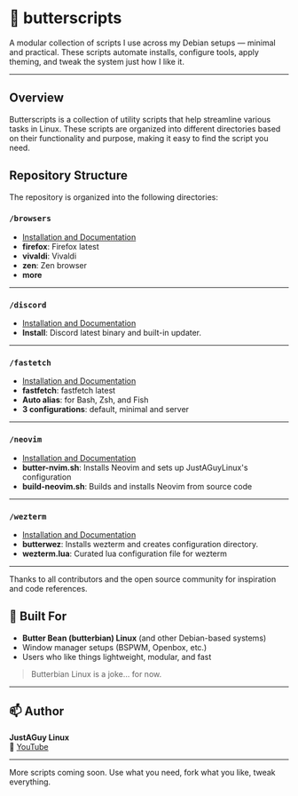 # 🧈 butterscripts

A modular collection of scripts I use across my Debian setups — minimal and practical. These scripts automate installs, configure tools, apply theming, and tweak the system just how I like it.

---

## Overview

Butterscripts is a collection of utility scripts that help streamline various tasks in Linux. These scripts are organized into different directories based on their functionality and purpose, making it easy to find the script you need.

## Repository Structure

The repository is organized into the following directories:

### `/browsers`

- [Installation and Documentation](https://github.com/drewgrif/butterscripts/tree/main/browsers)
- **firefox**: Firefox latest
- **vivaldi**: Vivaldi
- **zen**: Zen browser
- **more**

---

### `/discord` 

- [Installation and Documentation](https://github.com/drewgrif/butterscripts/tree/main/discord)
- **Install**: Discord latest binary and built-in updater.

---

### `/fastetch`

- [Installation and Documentation](https://github.com/drewgrif/butterscripts/tree/main/fastfetch)
- **fastfetch**: fastfetch latest
- **Auto alias**: for Bash, Zsh, and Fish
- **3 configurations**: default, minimal and server

---

### `/neovim`

- [Installation and Documentation](https://github.com/drewgrif/butterscripts/tree/main/neovim)
- **butter-nvim.sh**: Installs Neovim and sets up JustAGuyLinux's configuration
- **build-neovim.sh**: Builds and installs Neovim from source code

---

### `/wezterm`

- [Installation and Documentation](https://github.com/drewgrif/butterscripts/tree/main/wezterm)
- **butterwez**: Installs wezterm and creates configuration directory.
- **wezterm.lua**: Curated lua configuration file for wezterm

---

Thanks to all contributors and the open source community for inspiration and code references.
## 🧈 Built For

- **Butter Bean (butterbian) Linux** (and other Debian-based systems)
- Window manager setups (BSPWM, Openbox, etc.)
- Users who like things lightweight, modular, and fast

> Butterbian Linux is a joke... for now.

---

## 📫 Author

**JustAGuy Linux**  
🎥 [YouTube](https://youtube.com/@JustAGuyLinux)  

---

More scripts coming soon. Use what you need, fork what you like, tweak everything.
```
